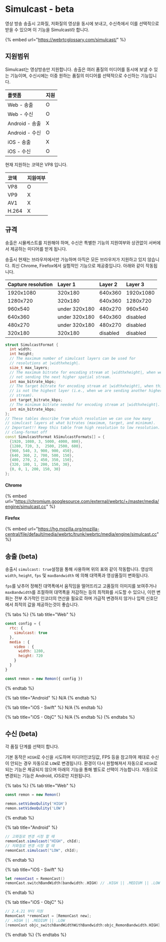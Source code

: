 # Simulcast - beta

영상 방송 송출시 고화질, 저화질의 영상을 동시에 보내고, 수신측에서 이를 선택적으로 받을 수 있으며 이 기능을 Simulcast라 합니다. 

{% embed url="https://webrtcglossary.com/simulcast/" %}

## 지원범위

Simulcast는 영상방송만 지원합니다. 송출은 여러 품질의 미디어를 동시에 보낼 수 있는 기능이며, 수신시에는 이중 원하는 품질의 미디어를 선택적으로 수신하는 기능입니다.

| 플랫폼 | 지원 |
| :--- | :--- |
| Web - 송출 | O |
| Web - 수신 | O |
| Android - 송출 | X |
| Android - 수신 | O |
| iOS - 송출 | X |
| iOS - 수신 | O |

현재 지원하는 코덱은 VP8 입니다.

| 코덱 | 지원여부 |
| :--- | :--- |
| VP8 | O |
| VP9 | X |
| AV1 | X |
| H.264 | X |

## 규격

송출은 시뮬케스트를 지원해야 하며, 수신은 특별한 기능의 지원여부와 상관없이 서버에서 제공하는 미디어를 받게 됩니다.

송출시 현재는 브라우저에서만 가능하며 아직은 모든 브라우저가 지원하고 있지 않습니다. 최신 Chrome, Firefox에서 실험적인 기능으로 제공중입니다. 아래와 같이 작동됩니다.

| **Capture resolution** | Layer 1 | Layer 2 | Layer 3 |
| :--- | :--- | :--- | :--- |
| 1920x1080 | 320x180 | 640x360 | 1920x1080 |
| 1280x720 | 320x180 | 640x360 | 1280x720 |
| 960x540 | under 320x180 | 480x270 | 960x540 |
| 640x360 | under 320x180 | 640x360 | disabled |
| 480x270 | under 320x180 | 480x270 | disabled |
| 320x180 | 320x180 | disabled | disabled |

```cpp
struct SimulcastFormat {
  int width;
  int height;
  // The maximum number of simulcast layers can be used for
  // resolutions at |widthxheigh|.
  size_t max_layers;
  // The maximum bitrate for encoding stream at |widthxheight|, when we are
  // not sending the next higher spatial stream.
  int max_bitrate_kbps;
  // The target bitrate for encoding stream at |widthxheight|, when this layer
  // is not the highest layer (i.e., when we are sending another higher spatial
  // stream).
  int target_bitrate_kbps;
  // The minimum bitrate needed for encoding stream at |widthxheight|.
  int min_bitrate_kbps;
};
// These tables describe from which resolution we can use how many
// simulcast layers at what bitrates (maximum, target, and minimum).
// Important!! Keep this table from high resolution to low resolution.
// clang-format off
const SimulcastFormat kSimulcastFormats[] = {
  {1920, 1080, 3, 5000, 4000, 800},
  {1280, 720, 3,  2500, 2500, 600},
  {960, 540, 3, 900, 900, 450},
  {640, 360, 2, 700, 500, 150},
  {480, 270, 2, 450, 350, 150},
  {320, 180, 1, 200, 150, 30},
  {0, 0, 1, 200, 150, 30}
};
```

#### Chrome

{% embed url="https://chromium.googlesource.com/external/webrtc/+/master/media/engine/simulcast.cc" %}

#### Firefox

{% embed url="https://hg.mozilla.org/mozilla-central/file/default/media/webrtc/trunk/webrtc/media/engine/simulcast.cc" %}

## 송출 \(beta\)

송출시 `simulcast: true`설정을 통해 사용하며 위의 표와 같이 작동합니다.  영상의 `width`, `height`, `fps` 및 `maxBandwidth` 에 의해 대역폭과 영상품질이 변화됩니다. 

`fps`를 낮추어 정해진 대역폭에서 움직임을 떨어뜨리고 고품질의 이미지를 보여주거나 `maxBandwidth`를 조절하여 대역폭을 저감하는 등의 최적화를 시도할 수 있으나, 이런 변화는 전부 추가적인 인코더의 연산을 필요로 하며 가급적 변경하지 않거나 입력 신호단에서 최적의 값을 제공하는것이 좋습니다.

{% tabs %}
{% tab title="Web" %}
```javascript
const config = {
  rtc: {
    simulcast: true
  },
  media : {
    video : {
      width: 1280,
      height: 720
    }
  }
}

const remon = new Remon({ config })
```
{% endtab %}

{% tab title="Android" %}
N/A
{% endtab %}

{% tab title="iOS - Swift" %}
N/A
{% endtab %}

{% tab title="iOS - ObjC" %}
N/A
{% endtab %}
{% endtabs %}

## 수신 \(beta\)

각 품질 단계를 선택이 합니다. 

기본 동작은 `HIGH`로 수신을 시도하며 미디어인코딩값, FPS 등을 참고하여 제대로 수신이 안되는 경우 자동으로 `LOW`로 변경됩니다. 환경이 다시 원할해져서 자동으로 `HIGH`로 되는 기능은 제공되지 않으며 아래의 기능을 통해 별도로 선택이 가능합니다. 자동으로 변경되는 기능은 Android, iOS로만 지원됩니다.

{% tabs %}
{% tab title="Web" %}
```javascript
const remon = new Remon()

remon.setVideoQulity('HIGH')
remon.setVideoQulity('LOW')
```
{% endtab %}

{% tab title="Android" %}
```java
// 고화질로 변경 시청 할 때
remonCast.simulcast("HIGH", chId);
// 저화질로 변경 시청 할 때
remonCast.simulcast("LOW", chId);
```
{% endtab %}

{% tab title="iOS - Swift" %}
```swift
let remonCast = RemonCast()
remonCast.switchBandWidth(bandwidth:.HIGH) // .HIGH || .MEDIUM || .LOW 
```
{% endtab %}

{% tab title="iOS - ObjC" %}
```objectivec
// 2.4.21 부터 지원
RemonCast *remonCast = [RemonCast new];
// .HIGH || .MEDIUM || .LOW
[remonCast objc_switchBandWidthWithBandwidth:objc_RemonBandwidth.HIGH];
```
{% endtab %}
{% endtabs %}



